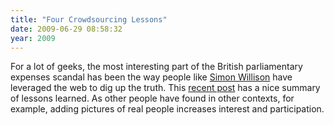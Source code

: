 ```yaml
---
title: "Four Crowdsourcing Lessons"
date: 2009-06-29 08:58:32
year: 2009
---
```

For a lot of geeks, the most interesting part of the British parliamentary expenses scandal has been the way people like <a href="http://simonwillison.net/">Simon Willison</a> have leveraged the web to dig up the truth.  This <a href="http://www.niemanlab.org/2009/06/four-crowdsourcing-lessons-from-the-guardians-spectacular-expenses-scandal-experiment/">recent post</a> has a nice summary of lessons learned.  As other people have found in other contexts, for example, adding pictures of real people increases interest and participation.
